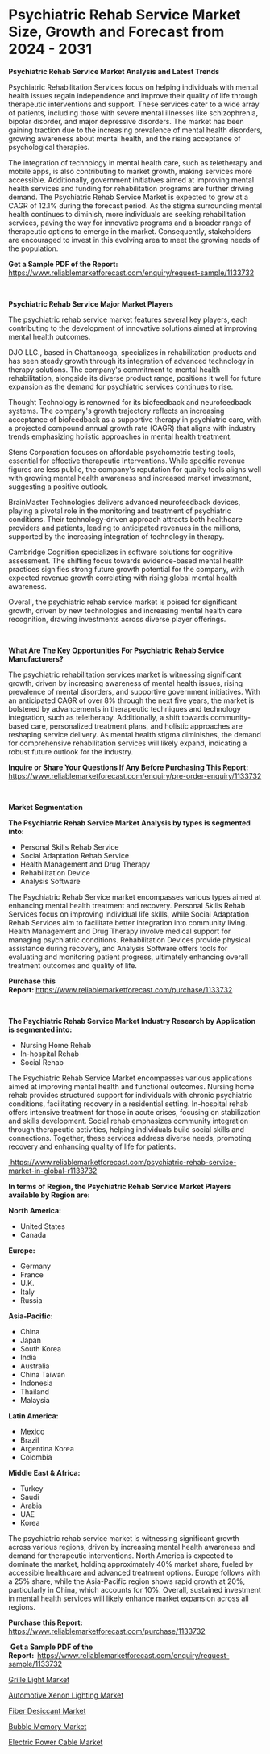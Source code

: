 <p><h1>Psychiatric Rehab Service Market Size, Growth and Forecast from 2024 - 2031</h1></p><p><strong>Psychiatric Rehab Service Market Analysis and Latest Trends</strong></p>
<p><p>Psychiatric Rehabilitation Services focus on helping individuals with mental health issues regain independence and improve their quality of life through therapeutic interventions and support. These services cater to a wide array of patients, including those with severe mental illnesses like schizophrenia, bipolar disorder, and major depressive disorders. The market has been gaining traction due to the increasing prevalence of mental health disorders, growing awareness about mental health, and the rising acceptance of psychological therapies. </p><p>The integration of technology in mental health care, such as teletherapy and mobile apps, is also contributing to market growth, making services more accessible. Additionally, government initiatives aimed at improving mental health services and funding for rehabilitation programs are further driving demand. The Psychiatric Rehab Service Market is expected to grow at a CAGR of 12.1% during the forecast period. As the stigma surrounding mental health continues to diminish, more individuals are seeking rehabilitation services, paving the way for innovative programs and a broader range of therapeutic options to emerge in the market. Consequently, stakeholders are encouraged to invest in this evolving area to meet the growing needs of the population.</p></p>
<p><strong>Get a Sample PDF of the Report:&nbsp;</strong> <a href="https://www.reliablemarketforecast.com/enquiry/request-sample/1133732?utm_campaign=1842&utm_medium=2&utm_source=Github&utm_content=ia&utm_term=18122024&utm_id=psychiatric-rehab-service">https://www.reliablemarketforecast.com/enquiry/request-sample/1133732</a></p>
<p>&nbsp;</p>
<p><strong>Psychiatric Rehab Service Major Market Players</strong></p>
<p><p>The psychiatric rehab service market features several key players, each contributing to the development of innovative solutions aimed at improving mental health outcomes. </p><p>DJO LLC., based in Chattanooga, specializes in rehabilitation products and has seen steady growth through its integration of advanced technology in therapy solutions. The company's commitment to mental health rehabilitation, alongside its diverse product range, positions it well for future expansion as the demand for psychiatric services continues to rise.</p><p>Thought Technology is renowned for its biofeedback and neurofeedback systems. The company's growth trajectory reflects an increasing acceptance of biofeedback as a supportive therapy in psychiatric care, with a projected compound annual growth rate (CAGR) that aligns with industry trends emphasizing holistic approaches in mental health treatment.</p><p>Stens Corporation focuses on affordable psychometric testing tools, essential for effective therapeutic interventions. While specific revenue figures are less public, the company's reputation for quality tools aligns well with growing mental health awareness and increased market investment, suggesting a positive outlook.</p><p>BrainMaster Technologies delivers advanced neurofeedback devices, playing a pivotal role in the monitoring and treatment of psychiatric conditions. Their technology-driven approach attracts both healthcare providers and patients, leading to anticipated revenues in the millions, supported by the increasing integration of technology in therapy.</p><p>Cambridge Cognition specializes in software solutions for cognitive assessment. The shifting focus towards evidence-based mental health practices signifies strong future growth potential for the company, with expected revenue growth correlating with rising global mental health awareness.</p><p>Overall, the psychiatric rehab service market is poised for significant growth, driven by new technologies and increasing mental health care recognition, drawing investments across diverse player offerings.</p></p>
<p>&nbsp;</p>
<p><strong>What Are The Key Opportunities For Psychiatric Rehab Service Manufacturers?</strong></p>
<p><p>The psychiatric rehabilitation services market is witnessing significant growth, driven by increasing awareness of mental health issues, rising prevalence of mental disorders, and supportive government initiatives. With an anticipated CAGR of over 8% through the next five years, the market is bolstered by advancements in therapeutic techniques and technology integration, such as teletherapy. Additionally, a shift towards community-based care, personalized treatment plans, and holistic approaches are reshaping service delivery. As mental health stigma diminishes, the demand for comprehensive rehabilitation services will likely expand, indicating a robust future outlook for the industry.</p></p>
<p><strong>Inquire or Share Your Questions If Any Before Purchasing This Report:</strong> <a href="https://www.reliablemarketforecast.com/enquiry/pre-order-enquiry/1133732?utm_campaign=1842&utm_medium=2&utm_source=Github&utm_content=ia&utm_term=18122024&utm_id=psychiatric-rehab-service">https://www.reliablemarketforecast.com/enquiry/pre-order-enquiry/1133732</a></p>
<p>&nbsp;</p>
<p><strong>Market Segmentation</strong></p>
<p><strong>The Psychiatric Rehab Service Market Analysis by types is segmented into:</strong></p>
<p><ul><li>Personal Skills Rehab Service</li><li>Social Adaptation Rehab Service</li><li>Health Management and Drug Therapy</li><li>Rehabilitation Device</li><li>Analysis Software</li></ul></p>
<p><p>The Psychiatric Rehab Service market encompasses various types aimed at enhancing mental health treatment and recovery. Personal Skills Rehab Services focus on improving individual life skills, while Social Adaptation Rehab Services aim to facilitate better integration into community living. Health Management and Drug Therapy involve medical support for managing psychiatric conditions. Rehabilitation Devices provide physical assistance during recovery, and Analysis Software offers tools for evaluating and monitoring patient progress, ultimately enhancing overall treatment outcomes and quality of life.</p></p>
<p><strong>Purchase this Report:&nbsp;</strong><a href="https://www.reliablemarketforecast.com/purchase/1133732?utm_campaign=1842&utm_medium=2&utm_source=Github&utm_content=ia&utm_term=18122024&utm_id=psychiatric-rehab-service">https://www.reliablemarketforecast.com/purchase/1133732</a></p>
<p>&nbsp;</p>
<p><strong>The Psychiatric Rehab Service Market Industry Research by Application is segmented into:</strong></p>
<p><ul><li>Nursing Home Rehab</li><li>In-hospital Rehab</li><li>Social Rehab</li></ul></p>
<p><p>The Psychiatric Rehab Service Market encompasses various applications aimed at improving mental health and functional outcomes. Nursing home rehab provides structured support for individuals with chronic psychiatric conditions, facilitating recovery in a residential setting. In-hospital rehab offers intensive treatment for those in acute crises, focusing on stabilization and skills development. Social rehab emphasizes community integration through therapeutic activities, helping individuals build social skills and connections. Together, these services address diverse needs, promoting recovery and enhancing quality of life for patients.</p></p>
<p><a href="https://www.reliablemarketforecast.com/psychiatric-rehab-service-market-in-global-r1133732?utm_campaign=1842&utm_medium=2&utm_source=Github&utm_content=ia&utm_term=18122024&utm_id=psychiatric-rehab-service">&nbsp;https://www.reliablemarketforecast.com/psychiatric-rehab-service-market-in-global-r1133732</a></p>
<p><strong>In terms of Region, the Psychiatric Rehab Service Market Players available by Region are:</strong></p>
<p>
    <p> <strong> North America: </strong>
        <ul>
            <li>United States</li>
            <li>Canada</li>
        </ul>
        </p> 
    <p> <strong> Europe: </strong>
        <ul>
            <li>Germany</li>
            <li>France</li>
            <li>U.K.</li>
            <li>Italy</li>
            <li>Russia</li>
        </ul>
        </p> 
    <p> <strong> Asia-Pacific: </strong>
        <ul>
            <li>China</li>
            <li>Japan</li>
            <li>South Korea</li>
            <li>India</li>
            <li>Australia</li>
            <li>China Taiwan</li>
            <li>Indonesia</li>
            <li>Thailand</li>
            <li>Malaysia</li>
        </ul>
        </p> 
    <p> <strong> Latin America: </strong>
        <ul>
            <li>Mexico</li>
            <li>Brazil</li>
            <li>Argentina Korea</li>
            <li>Colombia</li>
        </ul>
        </p> 
    <p> <strong> Middle East & Africa: </strong>
        <ul>
            <li>Turkey</li>
            <li>Saudi</li>
            <li>Arabia</li>
            <li>UAE</li>
            <li>Korea</li>
        </ul>
    </p>
    </p>
<p><p>The psychiatric rehab service market is witnessing significant growth across various regions, driven by increasing mental health awareness and demand for therapeutic interventions. North America is expected to dominate the market, holding approximately 40% market share, fueled by accessible healthcare and advanced treatment options. Europe follows with a 25% share, while the Asia-Pacific region shows rapid growth at 20%, particularly in China, which accounts for 10%. Overall, sustained investment in mental health services will likely enhance market expansion across all regions.</p></p>
<p><strong>Purchase this Report: </strong><a href="https://www.reliablemarketforecast.com/purchase/1133732?utm_campaign=1842&utm_medium=2&utm_source=Github&utm_content=ia&utm_term=18122024&utm_id=psychiatric-rehab-service">https://www.reliablemarketforecast.com/purchase/1133732</a></p>
<p>&nbsp;<strong>Get a Sample PDF of the Report:&nbsp;&nbsp;</strong><a href="https://www.reliablemarketforecast.com/enquiry/request-sample/1133732?utm_campaign=1842&utm_medium=2&utm_source=Github&utm_content=ia&utm_term=18122024&utm_id=psychiatric-rehab-service">https://www.reliablemarketforecast.com/enquiry/request-sample/1133732</a></p>
<p><strong></strong></p>
<p><p><a href="https://www.linkedin.com/pulse/insightful-grille-light-market-report-swot-analysis-identifying-6wjce?utm_campaign=1842&utm_medium=2&utm_source=Github&utm_content=ia&utm_term=18122024&utm_id=psychiatric-rehab-service">Grille Light Market</a></p><p><a href="https://www.linkedin.com/pulse/a-mkt-nova-vc8zf?utm_campaign=1842&utm_medium=2&utm_source=Github&utm_content=ia&utm_term=18122024&utm_id=psychiatric-rehab-service">Automotive Xenon Lighting Market</a></p><p><a href="https://www.linkedin.com/pulse/f-my-mkt-intel-xkfif?utm_campaign=1842&utm_medium=2&utm_source=Github&utm_content=ia&utm_term=18122024&utm_id=psychiatric-rehab-service">Fiber Desiccant Market</a></p><p><a href="https://www.linkedin.com/pulse/bubble-memory-market-size-expected-accelerate-cagr-92-from-gzode?utm_campaign=1842&utm_medium=2&utm_source=Github&utm_content=ia&utm_term=18122024&utm_id=psychiatric-rehab-service">Bubble Memory Market</a></p><p><a href="https://www.linkedin.com/pulse/electric-power-cable-market-demand-forecast-85-cagr-growth-jbexe?utm_campaign=1842&utm_medium=2&utm_source=Github&utm_content=ia&utm_term=18122024&utm_id=psychiatric-rehab-service">Electric Power Cable Market</a></p></p>